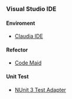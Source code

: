 ### Visual Studio IDE

#### Enviroment
- [Claudia IDE](https://marketplace.visualstudio.com/items?itemName=kbuchi.ClaudiaIDE)

#### Refector
- [Code Maid](https://marketplace.visualstudio.com/items?itemName=SteveCadwallader.CodeMaid)

#### Unit Test
- [NUnit 3 Test Adapter](https://marketplace.visualstudio.com/items?itemName=NUnitDevelopers.NUnit3TestAdapter)
